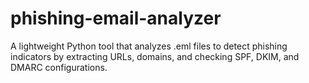 # phishing-email-analyzer
A lightweight Python tool that analyzes .eml files to detect phishing indicators by extracting URLs, domains, and checking SPF, DKIM, and DMARC configurations.
